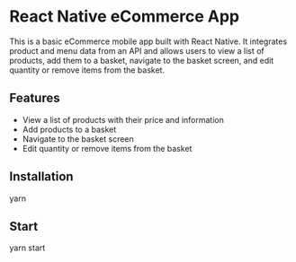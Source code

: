 # React Native eCommerce App

This is a basic eCommerce mobile app built with React Native. It integrates product and menu data from an API and allows users to view a list of products, add them to a basket, navigate to the basket screen, and edit quantity or remove items from the basket.

## Features

- View a list of products with their price and information
- Add products to a basket
- Navigate to the basket screen
- Edit quantity or remove items from the basket

## Installation
yarn

## Start
yarn start
